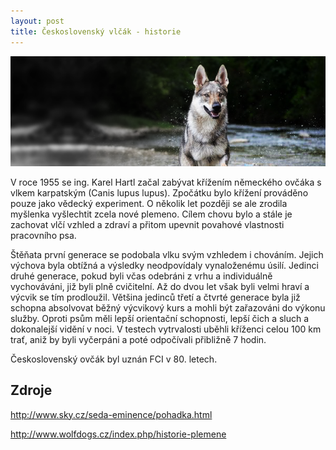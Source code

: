 ```yaml
---
layout: post
title: Československý vlčák - historie
---
```

![Československý vlčák](/images/csv1.png)

V roce 1955 se ing. Karel Hartl začal zabývat křížením německého ovčáka s vlkem karpatským (Canis lupus lupus). Zpočátku bylo křížení prováděno pouze jako vědecký experiment. O několik let později se ale zrodila myšlenka vyšlechtit zcela nové plemeno. Cílem chovu bylo a stále je zachovat vlčí vzhled a zdraví a přitom upevnit povahové vlastnosti pracovního psa.

Štěňata první generace se podobala vlku svým vzhledem i chováním. Jejich výchova byla obtížná a výsledky neodpovídaly vynaloženému úsilí. Jedinci druhé generace, pokud byli včas odebráni z vrhu a individuálně vychováváni, již byli plně cvičitelní. Až do dvou let však byli velmi hraví a výcvik se tím prodloužil. Většina jedinců třetí a čtvrté generace byla již schopna absolvovat běžný výcvikový kurs a mohli být zařazováni do výkonu služby. Oproti psům měli lepší orientační schopnosti, lepší čich a sluch a dokonalejší vidění v noci. V testech vytrvalosti uběhli kříženci celou 100 km trať, aniž by byli vyčerpáni a poté odpočívali přibližně 7 hodin.

Československý ovčák byl uznán FCI v 80. letech.

## Zdroje

<http://www.sky.cz/seda-eminence/pohadka.html>

<http://www.wolfdogs.cz/index.php/historie-plemene>
